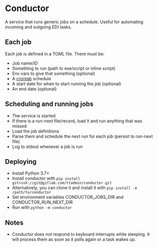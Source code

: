 # Conductor

A service that runs generic jobs on a schedule. Useful for automating incoming
and outgoing EDI tasks.

## Each job

Each job is defined in a TOML file. There must be:

- Job name/ID
- Something to run (path to exe/script or inline script)
- Env vars to give that something (optional)
- A [crontab](https://en.wikipedia.org/wiki/Cron#Overview) schedule
- A start date for when to start running the job (optional)
- An end date (optional)

## Scheduling and running jobs

- The service is started
- If there is a run-next file/record, load it and run anything that was missed
- Load the job definitions
- Parse them and schedule the next run for each job (persist to run-next file)
- Log to stdout whenever a job is run

## Deploying

- Install Python 3.7+
- Install conductor with `pip install git+ssh://git@gitlab.com/ttadmin/conductor.git`
- Alternatively, you can clone it and install it with `pip install -e /path/to/conductor`
- Set environment variables CONDUCTOR_JOBS_DIR and CONDUCTOR_RUN_NEXT_DIR
- Run with `python -m conductor`

## Notes

- Conductor does not respond to keyboard interrupts whlie sleeping. It will process them as soon as it polls again or a task wakes up.
